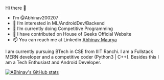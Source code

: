 Hi there 👋
- I’m @Abhinav200207
- 👀 I’m interested in ML/AndroidDev/Backend
- 🌱 I’m currently doing Competitive Programming
- 💞️ I have contributed on House of Geeks Official Website
- 📫 You can reach me at Linkedin [Abhinav Maurya](https://www.linkedin.com/in/abhinav-maurya-036a01212/)

I am currently pursuing BTech in CSE from IIIT Ranchi.
I am a Fullstack MERN developer and a competitive coder (Python3 | C++). Besides this I am a Tech Enthusiast and Android Developer.

[![ABhinav's GitHub stats](https://github-readme-stats.vercel.app/api?username=Abhinav200207)](https://github.com/Abhinav200207/github-readme-stats)
